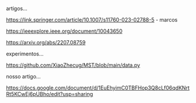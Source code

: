 artigos...

https://link.springer.com/article/10.1007/s11760-023-02788-5 - marcos

https://ieeexplore.ieee.org/document/10043650

https://arxiv.org/abs/2207.08759

experimentos...

https://github.com/XiaoZhecug/MST/blob/main/data.py

nosso artigo...

https://docs.google.com/document/d/1EuEhyimC0TBFHop3Q8cLf06qdKNrtRt5KCwEj6pUBho/edit?usp=sharing